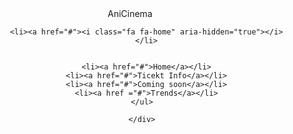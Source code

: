 <html>
    <head>
        <meta http-equiv="X-UA-Compatible" content="IE=7">
        <meta http-equiv="cleartype" content="on"/>
        <title>CineAnime</title>
        <meta name="description" content="CineAnime"/>
        <meta name="keywords" content="CineAnime, Kosove, Prishtine, Cinema, Anime, Movies "/>
        <meta http-equiv="content-language" content="en" />
        <meta name="viewport" content="width=device-width, initial-scale=1.0, maximum-scale=1.0" />
        <link rel="icon" type="image/ico" href="images/favicon.jpg.ico">
        <link rel="stylesheet" href="style.css" type="text/css"></link>
    </head>
</html>
<body>
<body>
  <header>
    <a ref="#" class="logo">AniCinema</a>
      <ul class="nav">

        <li><a href="#"><i class="fa fa-home" aria-hidden="true"></i>
        </li>


        <li><a href="#">Home</a></li>
        <li><a href="#">Ticekt Info</a></li>
        <li><a href="#">Coming soon</a></li>
        <li><a href ="#">Trends</a></li>
      </ul>
     
      </div>
  </header>
  
</body>
